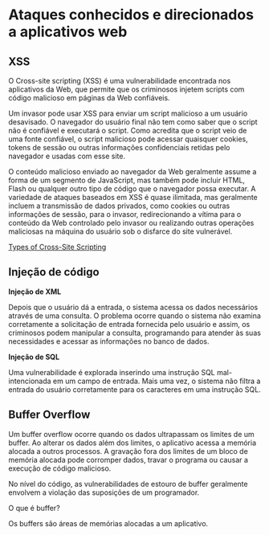 # Ataques conhecidos e direcionados a aplicativos web

## XSS

O Cross-site scripting (XSS) é uma vulnerabilidade encontrada nos aplicativos da Web, que permite que os criminosos injetem scripts com código malicioso em páginas da Web confiáveis. 

Um invasor pode usar XSS para enviar um script malicioso a um usuário desavisado. O navegador do usuário final não tem como saber que o script não é confiável e executará o script. Como acredita que o script veio de uma fonte confiável, o script malicioso pode acessar quaisquer cookies, tokens de sessão ou outras informações confidenciais retidas pelo navegador e usadas com esse site. 

O conteúdo malicioso enviado ao navegador da Web geralmente assume a forma de um segmento de JavaScript, mas também pode incluir HTML, Flash ou qualquer outro tipo de código que o navegador possa executar. A variedade de ataques baseados em XSS é quase ilimitada, mas geralmente incluem a transmissão de dados privados, como cookies ou outras informações de sessão, para o invasor, redirecionando a vítima para o conteúdo da Web controlado pelo invasor ou realizando outras operações maliciosas na máquina do usuário sob o disfarce do site vulnerável.

[Types of Cross-Site Scripting](https://owasp.org/www-community/Types_of_Cross-Site_Scripting)

## Injeção de código

**Injeção de XML** 

Depois que o usuário dá a entrada, o sistema acessa os dados necessários através de uma consulta. O problema ocorre quando o sistema não examina corretamente a solicitação de entrada fornecida pelo usuário e assim, os criminosos podem manipular a consulta, programando para atender às suas necessidades e acessar as informações no banco de dados.

**Injeção de SQL**

Uma vulnerabilidade é explorada inserindo uma instrução SQL mal-intencionada em um campo de entrada. Mais uma vez, o sistema não filtra a entrada do usuário corretamente para os caracteres em uma instrução SQL. 

## Buffer Overflow

Um buffer overflow ocorre quando os dados ultrapassam os limites de um buffer. Ao alterar os dados além dos limites, o aplicativo acessa a memória alocada a outros processos. A gravação fora dos limites de um bloco de memória alocada pode corromper dados, travar o programa ou causar a execução de código malicioso.

No nível do código, as vulnerabilidades de estouro de buffer geralmente envolvem a violação das suposições de um programador.

O que é buffer?

Os buffers são áreas de memórias alocadas a um aplicativo. 